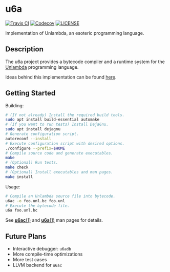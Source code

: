 # u6a

[![Travis CI](https://travis-ci.com/CismonX/u6a.svg)](https://travis-ci.com/CismonX/u6a)
[![Codecov](https://codecov.io/gh/CismonX/u6a/branch/master/graphs/badge.svg)](https://codecov.io/gh/CismonX/u6a)
[![LICENSE](https://img.shields.io/badge/licence-GPLv3-blue.svg)](LICENSE)

Implementation of Unlambda, an esoteric programming language.

## Description

The u6a project provides a bytecode compiler and a runtime system for the [Unlambda](http://www.madore.org/~david/programs/unlambda/) programming language.

Ideas behind this implementation can be found [here](https://github.com/CismonX/u6a/wiki/Developer's-Notes-on-Implementing-Unlambda).

## Getting Started

Building:

```bash
# (If not already) Install the required build tools.
sudo apt install build-essential automake
# (If you want to run tests) Install DejaGnu.
sudo apt install dejagnu
# Generate configuration script.
autoreconf --install
# Execute configuration script with desired options.
./configure --prefix=$HOME
# Compile source code and generate executables.
make
# (Optional) Run tests.
make check
# (Optional) Install executables and man pages.
make install
```

Usage:

```bash
# Compile an Unlambda source file into bytecode.
u6ac -o foo.unl.bc foo.unl
# Execute the bytecode file.
u6a foo.unl.bc
```

See [**u6ac**(1)](man/u6ac.1) and [**u6a**(1)](man/u6a.1) man pages for details.

## Future Plans

* Interactive debugger: `u6adb`
* More compile-time optimizations
* More test cases
* LLVM backend for `u6ac`
